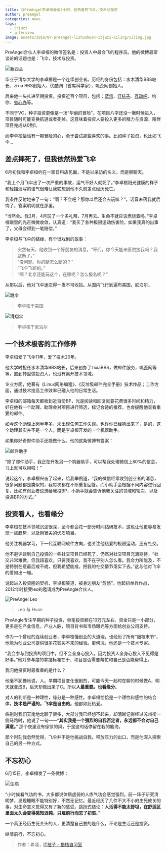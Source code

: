 ```yaml
---
title: 与PreAngel李卓桓漫谈3小时，他热爱的飞伞，技术与投资
author: preangel
categories: news
tags:
  - itjuzi
  - interview
image: assets/2016/07-preangel-lizhuohuan-itjuzi-xiling/xiling.jpg
---
```


PreAngel合伙人李卓桓的微信签名是：投资人中最会飞的程序员。他的微博最常谈论的话题也是：飞伞，技术与投资。

![新西兰](/assets/2016/07-preangel-lizhuohuan-itjuzi-xiling/jump.jpg)

毕业于清华大学的李卓桓是一个连续创业者。历经的身份包括：水木清华BBS站长、zixia BBS创始人、优酷网（首席科学家），叽歪网创始人。

后来他一头扎进早期投资，投资近百个项目，包括：[蓝信](/portfolios/lanxin/)、[IT桔子](/portfolios/itjuzi/)、[互动吧](/portfolios/hdb/)、约你、[省心办](/portfolios/foundease/)等。

不同于VC，种子投资更像是一场“华丽的冒险”，在项目八字还没一撇时候进入，项目随时可能变换航道或者死掉。这意味着投资人要投入更多的精力与资源，陪伴项目完成从0到1。

而李卓桓恰恰有一颗冒险的心，勇于尝试那些喜欢的事。比如种子投资，也比如飞伞...

## 差点摔死了，但我依然热爱飞伞

6月初我和李卓桓约在一家日料店见面，不是以采访的名义，而是聊聊天。

“我上个月飞伞出了一次严重的事故，运气不好人就死了。”李卓桓阳光健康的样子和轻描淡写的语气很难让我联想到他不久前差点经历死亡。

我条件反射地来了一句：“啊？不会吧？那你以后还会去玩嘛？”，话音未落我就后悔了，答案明明就在那里。

“当然会。我3月，4月玩了一个多礼拜，7月再去。生命不就应该燃烧着吗。”李卓桓眼里的光芒微微收敛，认真道：“我买了各种极限运动伤害险，如果我真的出事了，父母会得到一笔赔偿。”

李卓桓与飞伞的结缘，有个很戏剧的故事：

> 突然有天，他收到一个好朋友的消息，“哥们，你今天能来医院接我吗？我腿断了。”  
> “没问题。你的腿怎么断的？”  
> “飞伞飞断的。”  
> “啊？北京还能玩这个，在哪呢？怎么报名呢？”  

从那以后，他对飞伞迷恋得一发不可收拾。从国内飞行到遍布美国，尼泊尔...

![跳伞](/assets/2016/07-preangel-lizhuohuan-itjuzi-xiling/skydiving.jpg)

> 李卓桓于美国

![滑翔伞](/assets/2016/07-preangel-lizhuohuan-itjuzi-xiling/paragliding.jpg)

> 李卓桓于尼泊尔

## 一个技术极客的工作修养

李卓桓爱了飞伞11年，爱了技术20年。

他大学时担任水木清华BBS站长，后来创办了zixiaBBS，做邮件服务，叽歪网等等，直到转型做投资人，也没有离开技术领域。

专业方面，他著有《Linux网络编程》、《反垃圾邮件完全手册》技术作品；工作方面，通过技术提高工作效率已融入他的日常生活。

李卓桓的邮箱每天都收到近百份BP，光是阅读和回复就要花费很多时间和精力，好在他有一个助理。助理会对项目进行筛选，标记合适的推荐，也会提醒他查看重要的邮件。

如今这个助理上岗半年多，未出现任何工作失误。也许你已经猜出来了，是的，这个助理其实并不是一个人，而是李卓桓开发的一个机器助手。

如果你好奇邮件助手还能做什么，他的这条微博有答案：

![邮件助手](/assets/2016/07-preangel-lizhuohuan-itjuzi-xiling/mail.jpg)

“除了邮件助手，我正在开发另一个机器助手，可以帮我处理微信上80%的信息，马上就可以用啦！”

说起这个，李卓桓兴奋了起来，给我举例道，“我的微信经常收到创业者的消息，很多问题都是类似的，我每次都在不断重复回答。而小助手会根据不同内容进行回复，比如有创业者说想给我投BP，小助手就会告诉他我关注的领域和轮次，以及投递BP的方式。”

## 投资看人，也看缘分

李卓桓在技术领域沉淀很深，至今都会花一部分时间钻研技术，这也让他更容易发现一些趋势，以及刚冒尖的优质项目。

他关注机器学习，下一代互联网软件方向，也关注他热爱的极限运动，还有社交。

他不避讳谈到自己投资的一些社交项目已经死了，仍然对社交项目充满期待，“社交非常难做，但我超喜欢。只要我喜欢，我不在乎别人怎么看。我会力所能及，不是特别在意最后成不成，但我希望能成，把我的社交情节落实下去。”这与他对飞伞的爱如出一辙。

说起进入投资圈的契机，李卓桓笑道，被身边朋友“忽悠”。他起初单兵作战，2012年时接受leo的邀请成为PreAngle合伙人。

![PreAngel Leo](/assets/2016/07-preangel-lizhuohuan-itjuzi-xiling/leo-huan.jpg)

> Leo 与 Huan

PreAngle专注早期的种子投资，单笔投资额在10万元左右。资金只是一小部分，更多是在产业信息，产业人脉，项目背书和市场曝光等方面给创业公司支持。

作为一个曾经的连续创业者，李卓桓懂创业的大道理，也经历了所有“细枝末节”，他能为创业公司提供很多花钱买不来的经验。更何况，他还是一个技术专家。

“我会参与到投资的项目中，但不会全身心投入。因为投资人全身心投入不见得是好事。”他对参与度的拿捏标准在于，项目是否需要帮忙和自己是否能帮得上。

我问他投资时最看重的是什么？

他毫不犹豫地说，人。早期项目变化很剧烈，可能今天一起时在聊的时候做A，明天就变成B，后天却做出来了C。所以**人最重要。也看缘分**。

对人的判断是一种理性，缘分是一种感性。李卓桓恰恰是一个理性和感性的结合体，**技术是严谨的，飞伞是自由的**。他都如此热爱。

临别时我们天南地北聊了很多，大部分我已经想不起来，却清晰记得经过苏州街一侧马路时，他说了一句——“**其实我是一个强烈的自我否定者，永远都不会对自己满意。**” 那个夜里没有徐徐的风，于是这句话停留在我的脑海。

那个时刻我忽然觉得，飞伞并不是他挑战自我，释放压力的出口，而是他深入探索自己的另一种方式。

## 不忘初心

6月15日，李卓桓发了一条微博：

![生病](/assets/2016/07-preangel-lizhuohuan-itjuzi-xiling/hospital.jpg)

“小时候看气功的书，大多都说体质虚弱的人练气功会感觉强烈。前一阵子研究清明梦，发现睡眠不能特别好，不然无记忆。最近经历了几件不大不小的生死攸关的事，对生命意义觉得又有了新的感受。跳跃式结论：**人活得不能太舒坦，在舒适区里面太久会变得感知迟钝，只雇前行而忘了初衷**。”

一个真正经历生死关头的人，更清楚自己要的是什么，不论是生活还是投资。

纵情前行，不忘初心。

> 作者：希凌，[IT桔子 - 猎桔自习室](https://mp.weixin.qq.com/s?__biz=MzI5ODE1MzkzMg==&mid=2652848805&idx=1&sn=9dfc67974951b5002abddece0e399099)
